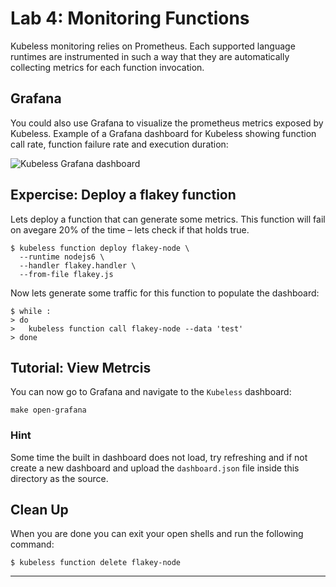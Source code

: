 # Lab 4: Monitoring Functions

Kubeless monitoring relies on Prometheus. Each supported language runtimes are
instrumented in such a way that they are automatically collecting metrics for
each function invocation.

## Grafana

You could also use Grafana to visualize the prometheus metrics exposed by
Kubeless. Example of a Grafana dashboard for Kubeless showing function call
rate, function failure rate and execution duration:

![Kubeless Grafana dashboard](https://kubeless.io/docs/img/kubeless-grafana-dashboard.png)

## Expercise: Deploy a flakey function

Lets deploy a function that can generate some metrics. This function will fail
on avegare 20% of the time – lets check if that holds true.

```shell
$ kubeless function deploy flakey-node \
  --runtime nodejs6 \
  --handler flakey.handler \
  --from-file flakey.js
```

Now lets generate some traffic for this function to populate the dashboard:

```shell
$ while :
> do
>   kubeless function call flakey-node --data 'test'
> done
```

## Tutorial: View Metrcis

You can now go to Grafana and navigate to the `Kubeless` dashboard:

```
make open-grafana
```

### Hint

Some time the built in dashboard does not load, try refreshing and if not create
a new dashboard and upload the `dashboard.json` file inside this directory as
the source.

## Clean Up

When you are done you can exit your open shells and run the following command:

```shell
$ kubeless function delete flakey-node
```

-----
